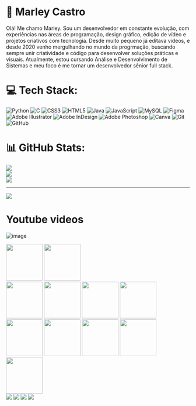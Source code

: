 # 🚀 Marley Castro
Olá! Me chamo Marley. Sou um desenvolvedor em constante evolução, com experiências nas áreas de programação, design gráfico, edição de vídeo e projetos criativos com tecnologia. Desde muito pequeno já editava videos, e desde 2020 venho mergulhando no mundo da progrmação, buscando sempre unir criatividade e código para desenvolver soluções práticas e visuais. Atualmente, estou cursando Análise e Desenvolvimento de Sistemas e meu foco é me tornar um desenvolvedor sênior full stack.


# 💻 Tech Stack:
![Python](https://img.shields.io/badge/python-3670A0?style=for-the-badge&logo=python&logoColor=ffdd54) ![C](https://img.shields.io/badge/c-%2300599C.svg?style=for-the-badge&logo=c&logoColor=white) ![CSS3](https://img.shields.io/badge/css3-%231572B6.svg?style=for-the-badge&logo=css3&logoColor=white) ![HTML5](https://img.shields.io/badge/html5-%23E34F26.svg?style=for-the-badge&logo=html5&logoColor=white) ![Java](https://img.shields.io/badge/java-%23ED8B00.svg?style=for-the-badge&logo=openjdk&logoColor=white) ![JavaScript](https://img.shields.io/badge/javascript-%23323330.svg?style=for-the-badge&logo=javascript&logoColor=%23F7DF1E) ![MySQL](https://img.shields.io/badge/mysql-4479A1.svg?style=for-the-badge&logo=mysql&logoColor=white) ![Figma](https://img.shields.io/badge/figma-%23F24E1E.svg?style=for-the-badge&logo=figma&logoColor=white) ![Adobe Illustrator](https://img.shields.io/badge/adobe%20illustrator-%23FF9A00.svg?style=for-the-badge&logo=adobe%20illustrator&logoColor=white) ![Adobe InDesign](https://img.shields.io/badge/Adobe%20InDesign-49021F?style=for-the-badge&logo=adobeindesign&logoColor=FF3366) ![Adobe Photoshop](https://img.shields.io/badge/adobe%20photoshop-%2331A8FF.svg?style=for-the-badge&logo=adobe%20photoshop&logoColor=white) ![Canva](https://img.shields.io/badge/Canva-%2300C4CC.svg?style=for-the-badge&logo=Canva&logoColor=white) ![Git](https://img.shields.io/badge/git-%23F05033.svg?style=for-the-badge&logo=git&logoColor=white) ![GitHub](https://img.shields.io/badge/github-%23121011.svg?style=for-the-badge&logo=github&logoColor=white)
# 📊 GitHub Stats:
![](https://github-readme-stats.vercel.app/api?username=MarleyCastro&theme=graywhite&hide_border=false&include_all_commits=true&count_private=false)<br/>
![](https://nirzak-streak-stats.vercel.app/?user=MarleyCastro&theme=graywhite&hide_border=false)<br/>
![](https://github-readme-stats.vercel.app/api/top-langs/?username=MarleyCastro&theme=graywhite&hide_border=false&include_all_commits=true&count_private=false&layout=compact)

---
[![](https://visitcount.itsvg.in/api?id=MarleyCastro&icon=0&color=1)](https://visitcount.itsvg.in)

# Youtube videos
![image](https://github.com/user-attachments/assets/6c5e39ea-d268-4b18-aff6-670551073798)

<div>
  <img src="https://cdn.jsdelivr.net/gh/devicons/devicon@latest/icons/html5/html5-plain-wordmark.svg"  style="width: 100px;"/>
  <img src="https://cdn.jsdelivr.net/gh/devicons/devicon@latest/icons/css3/css3-plain-wordmark.svg"  style="width: 100px;"/> <br>
  <img src="https://cdn.jsdelivr.net/gh/devicons/devicon@latest/icons/javascript/javascript-plain.svg"  style="width: 100px;"/>
  <img src="https://cdn.jsdelivr.net/gh/devicons/devicon@latest/icons/java/java-original.svg"  style="width: 100px;"/>
  <img src="https://cdn.jsdelivr.net/gh/devicons/devicon@latest/icons/c/c-plain.svg"  style="width: 100px;"/>
  <img src="https://cdn.jsdelivr.net/gh/devicons/devicon@latest/icons/canva/canva-original.svg"  style="width: 100px;"/>
  <img src="https://cdn.jsdelivr.net/gh/devicons/devicon@latest/icons/figma/figma-original.svg"  style="width: 100px;"/>
  <img src="https://cdn.jsdelivr.net/gh/devicons/devicon@latest/icons/mysql/mysql-original-wordmark.svg"  style="width: 100px;"/>
  <img src="https://cdn.jsdelivr.net/gh/devicons/devicon@latest/icons/git/git-plain-wordmark.svg"  style="width: 100px;"/>
  <img src="https://cdn.jsdelivr.net/gh/devicons/devicon@latest/icons/github/github-original-wordmark.svg"  style="width: 100px;"/>
  <img src="https://cdn.jsdelivr.net/gh/devicons/devicon@latest/icons/python/python-original-wordmark.svg"  style="width: 100px;"/>
<div/>
 
<div> 
 <a href="https://www.youtube.com/@MarleyCode_1" target="_blank"><img src="https://img.shields.io/badge/YouTube-FF0000?style=for-the-badge&logo=youtube&logoColor=white" target="_blank"></a>
  <a href="https://www.instagram.com/marleycn_/" target="_blank"><img src="https://img.shields.io/badge/-Instagram-%23E4405F?style=for-the-badge&logo=instagram&logoColor=white" target="_blank"></a>
  <a href = "cmarley949@gmail.com"><img src="https://img.shields.io/badge/-Gmail-%23333?style=for-the-badge&logo=gmail&logoColor=white" target="_blank"></a>
  <a href="https://www.linkedin.com/in/marley-castro-9001061ab/" target="_blank"><img src="https://img.shields.io/badge/-LinkedIn-%230077B5?style=for-the-badge&logo=linkedin&logoColor=white" target="_blank"></a> 
  
</div>
